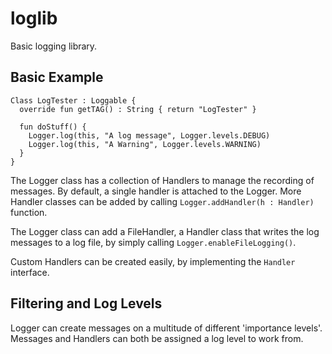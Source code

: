 # loglib
Basic logging library.

## Basic Example
```
Class LogTester : Loggable {
  override fun getTAG() : String { return "LogTester" }
  
  fun doStuff() {
    Logger.log(this, "A log message", Logger.levels.DEBUG)
    Logger.log(this, "A Warning", Logger.levels.WARNING)
  }
}
```

The Logger class has a collection of Handlers to manage the recording of messages. By default, a single handler is attached to the Logger.
More Handler classes can be added by calling `Logger.addHandler(h : Handler)` function. 

The Logger class can add a FileHandler, a Handler class that writes the log messages to a log file, by simply calling `Logger.enableFileLogging()`.

Custom Handlers can be created easily, by implementing the `Handler` interface.

## Filtering and Log Levels
Logger can create messages on a multitude of different 'importance levels'. Messages and Handlers can both be assigned a log level to work from.
